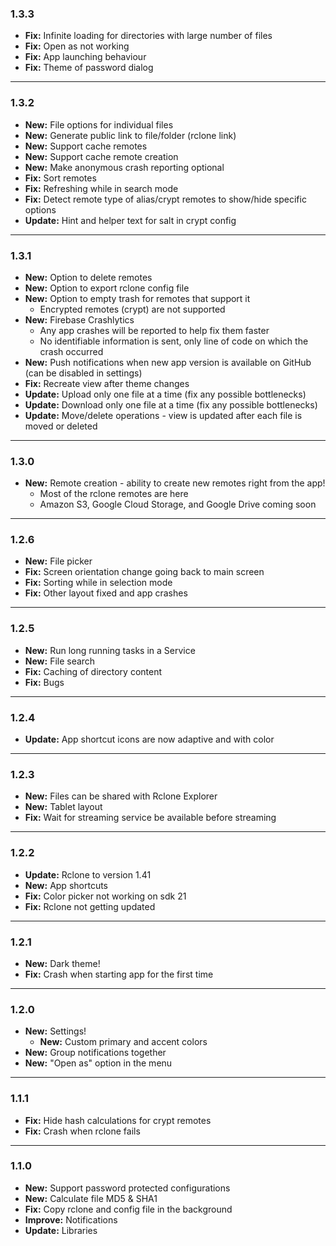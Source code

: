 ### 1.3.3
* **Fix:** Infinite loading for directories with large number of files
* **Fix:** Open as not working
* **Fix:** App launching behaviour
* **Fix:** Theme of password dialog

***

### 1.3.2
* **New:** File options for individual files
* **New:** Generate public link to file/folder (rclone link)
* **New:** Support cache remotes
* **New:** Support cache remote creation
* **New:** Make anonymous crash reporting optional
* **Fix:** Sort remotes
* **Fix:** Refreshing while in search mode
* **Fix:** Detect remote type of alias/crypt remotes to show/hide specific options
* **Update:** Hint and helper text for salt in crypt config

***

### 1.3.1
* **New:** Option to delete remotes
* **New:** Option to export rclone config file
* **New:** Option to empty trash for remotes that support it
    * Encrypted remotes (crypt) are not supported
* **New:** Firebase Crashlytics
    * Any app crashes will be reported to help fix them faster
    * No identifiable information is sent, only line of code on which the crash occurred
* **New:** Push notifications when new app version is available on GitHub (can be disabled in settings)
* **Fix:** Recreate view after theme changes
* **Update:** Upload only one file at a time (fix any possible bottlenecks)
* **Update:** Download only one file at a time (fix any possible bottlenecks)
* **Update:** Move/delete operations - view is updated after each file is moved or deleted

***

### 1.3.0
* **New:** Remote creation - ability to create new remotes right from the app!
    * Most of the rclone remotes are here
    * Amazon S3, Google Cloud Storage, and Google Drive coming soon

***

### 1.2.6
* **New:** File picker
* **Fix:** Screen orientation change going back to main screen
* **Fix:** Sorting while in selection mode
* **Fix:** Other layout fixed and app crashes

***

### 1.2.5
* **New:** Run long running tasks in a Service
* **New:** File search
* **Fix:** Caching of directory content
* **Fix:** Bugs

***

### 1.2.4
* **Update:** App shortcut icons are now adaptive and with color

***

### 1.2.3
* **New:** Files can be shared with Rclone Explorer
* **New:** Tablet layout
* **Fix:** Wait for streaming service be available before streaming

***

### 1.2.2
* **Update:** Rclone to version 1.41
* **New:** App shortcuts
* **Fix:** Color picker not working on sdk 21
* **Fix:** Rclone not getting updated

***

### 1.2.1
* **New:** Dark theme!
* **Fix:** Crash when starting app for the first time

***

### 1.2.0
* **New:** Settings!
    * **New:** Custom primary and accent colors
* **New:** Group notifications together
* **New:** "Open as" option in the menu

***

### 1.1.1
* **Fix:** Hide hash calculations for crypt remotes
* **Fix:** Crash when rclone fails

***

### 1.1.0
* **New:** Support password protected configurations
* **New:** Calculate file MD5 & SHA1
* **Fix:** Copy rclone and config file in the background
* **Improve:** Notifications
* **Update:** Libraries
